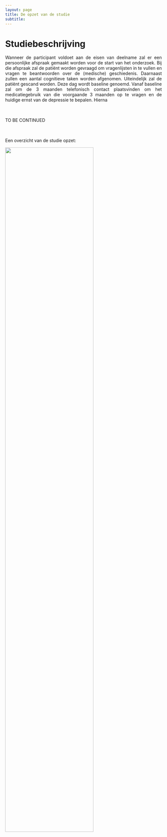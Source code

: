 ```yaml
---
layout: page
title: De opzet van de studie
subtitle:
---
```


# Studiebeschrijving

<div align = "justify"> 
	<p>
Wanneer de participant voldoet aan de eisen van deelname zal er een persoonlijke afspraak gemaakt worden voor de start van het onderzoek. Bij die afspraak zal de patiënt worden gevraagd om vragenlijsten in te vullen en vragen te beantwoorden over de (medische) geschiedenis. Daarnaast zullen een aantal cognitieve taken worden afgenomen. Uiteindelijk zal de patiënt gescand worden. Deze dag wordt baseline genoemd. Vanaf baseline zal om de 3 maanden telefonisch contact plaatsvinden om het medicatiegebruik van die voorgaande 3 maanden op te vragen en de huidige ernst van de depressie te bepalen. Hierna 


<br><br>TO BE CONTINUED


<br><br>Een overzicht van de studie opzet:

</p>
</div>

<img src="{{ 'img/studydesign.png' | relative_url }}" align="justify" style = "width:75%" />

